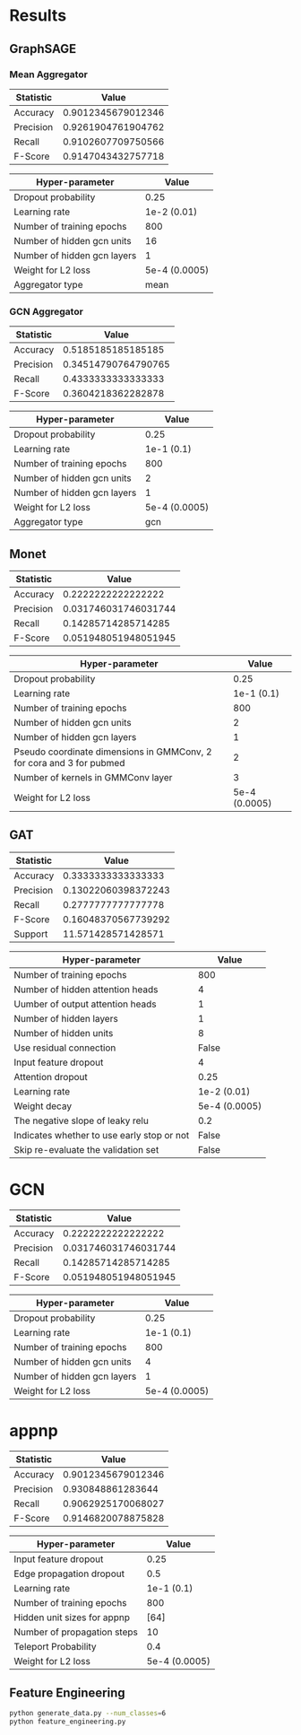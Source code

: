 # Results

## GraphSAGE

### Mean Aggregator

| Statistic | Value              |
| ----------| ------------------ |
| Accuracy  | 0.9012345679012346 |
| Precision | 0.9261904761904762 |
| Recall    | 0.9102607709750566 |
| F-Score   | 0.9147043432757718 |

| Hyper-parameter             | Value         |
| --------------------------- | ------------- |
| Dropout probability         | 0.25          |
| Learning rate               | 1e-2 (0.01)   |
| Number of training epochs   | 800           |
| Number of hidden gcn units  | 16            |
| Number of hidden gcn layers | 1             |
| Weight for L2 loss          | 5e-4 (0.0005) |
| Aggregator type             | mean          |

### GCN Aggregator

| Statistic | Value               |
| ----------| ------------------- |
| Accuracy  | 0.5185185185185185  |
| Precision | 0.34514790764790765 |
| Recall    | 0.4333333333333333  |
| F-Score   | 0.3604218362282878  |

| Hyper-parameter              | Value         |
| -----------------------------| ------------- |
| Dropout probability          | 0.25          |
| Learning rate                | 1e-1 (0.1)    |
| Number of training epochs    | 800           |
| Number of hidden gcn units   | 2             |
| Number of hidden gcn layers  | 1             |
| Weight for L2 loss           | 5e-4 (0.0005) |
| Aggregator type              | gcn           |


## Monet

|Statistic | Value                | 
| -------- | -------------------- |
| Accuracy | 0.2222222222222222   |
| Precision| 0.031746031746031744 |
| Recall   | 0.14285714285714285  |
| F-Score  | 0.051948051948051945 |

| Hyper-parameter                                                      | Value        |
| -------------------------------------------------------------------- | ------------ |
| Dropout probability                                                  | 0.25         |
| Learning rate                                                        | 1e-1 (0.1)   |
| Number of training epochs                                            | 800          |
| Number of hidden gcn units                                           | 2            |
| Number of hidden gcn layers                                          | 1            |
| Pseudo coordinate dimensions in GMMConv, 2 for cora and 3 for pubmed | 2            |
| Number of kernels in GMMConv layer                                   | 3            |
| Weight for L2 loss                                                   | 5e-4 (0.0005)|

## GAT

| Statistic | Value               |
| --------- | ------------------- |
| Accuracy  | 0.3333333333333333  |
| Precision | 0.13022060398372243 |
| Recall    | 0.2777777777777778  |
| F-Score   | 0.16048370567739292 |
| Support   | 11.571428571428571  |

| Hyper-parameter                                                      | Value        |
| -------------------------------------------------------------------- | ------------ |
| Number of training epochs                                            | 800          |
| Number of hidden attention heads                                     | 4            |
| Uumber of output attention heads                                     | 1            |
| Number of hidden layers                                              | 1            |
| Number of hidden units                                               | 8            |
| Use residual connection                                              | False        |
| Input feature dropout                                                | 4            |
| Attention dropout                                                    | 0.25         |
| Learning rate                                                        | 1e-2 (0.01)  |
| Weight decay                                                         | 5e-4 (0.0005)|
| The negative slope of leaky relu                                     | 0.2          |
| Indicates whether to use early stop or not                           | False        |
| Skip re-evaluate the validation set                                  | False        |

# GCN

| Statistic | Value                |
| --------- | -------------------- |
| Accuracy  | 0.2222222222222222   |
| Precision | 0.031746031746031744 |
| Recall    | 0.14285714285714285  |
| F-Score   | 0.051948051948051945 |

| Hyper-parameter                                                      | Value        |
| -------------------------------------------------------------------- | ------------ |
| Dropout probability                                                  | 0.25         |
| Learning rate                                                        | 1e-1 (0.1)   |
| Number of training epochs                                            | 800          |
| Number of hidden gcn units                                           | 4            |
| Number of hidden gcn layers                                          | 1            |
| Weight for L2 loss                                                   | 5e-4 (0.0005)|

# appnp

| Statistic | Value              |
| --------- | ------------------ |
| Accuracy  | 0.9012345679012346 |
| Precision | 0.930848861283644  |
| Recall    | 0.9062925170068027 |
| F-Score   | 0.9146820078875828 | 

| Hyper-parameter                                                      | Value        |
| -------------------------------------------------------------------- | ------------ |
| Input feature dropout                                                | 0.25         |
| Edge propagation dropout                                             | 0.5          |
| Learning rate                                                        | 1e-1 (0.1)   |
| Number of training epochs                                            | 800          |
| Hidden unit sizes for appnp                                          | [64]         |
| Number of propagation steps                                          | 10           |
| Teleport Probability                                                 | 0.4          |
| Weight for L2 loss                                                   | 5e-4 (0.0005)|


## Feature Engineering

```sh
python generate_data.py --num_classes=6
python feature_engineering.py
```

